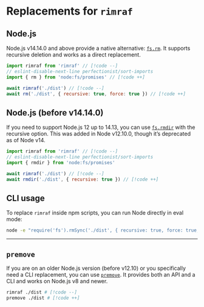 # Replacements for `rimraf`

## Node.js

Node.js v14.14.0 and above provide a native alternative: [`fs.rm`](https://nodejs.org/api/fs.html#fspromisesrmpath-options). It supports recursive deletion and works as a direct replacement.

```js
import rimraf from 'rimraf' // [!code --]
// eslint-disable-next-line perfectionist/sort-imports
import { rm } from 'node:fs/promises' // [!code ++]

await rimraf('./dist') // [!code --]
await rm('./dist', { recursive: true, force: true }) // [!code ++]
```

## Node.js (before v14.14.0)

If you need to support Node.js 12 up to 14.13, you can use [`fs.rmdir`](https://nodejs.org/api/fs.html#fsrmdirpath-options-callback) with the recursive option. This was added in Node v12.10.0, though it’s deprecated as of Node v14.

```js
import rimraf from 'rimraf' // [!code --]
// eslint-disable-next-line perfectionist/sort-imports
import { rmdir } from 'node:fs/promises'

await rimraf('./dist') // [!code --]
await rmdir('./dist', { recursive: true }) // [!code ++]
```

## CLI usage

To replace `rimraf` inside npm scripts, you can run Node directly in eval mode:

```sh
node -e "require('fs').rmSync('./dist', { recursive: true, force: true, maxRetries: process.platform === 'win32' ? 10 : 0 })"
```

---

## `premove`

If you are on an older Node.js version (before v12.10) or you specifically need a CLI replacement, you can use [`premove`](https://github.com/lukeed/premove). It provides both an API and a CLI and works on Node.js v8 and newer.

```sh
rimraf ./dist # [!code --]
premove ./dist # [!code ++]
```
